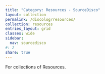 ```yaml
---
title: "Category: Resources - SourceDisco"
layout: collection
permalink: /discolog/resources/
collection: resources
entries_layout: grid
classes: wide
sidebar:
  nav: sourcedisco 
#: 2
share: true
---
```


For collections of Resources.